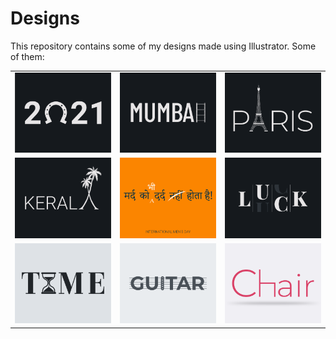 # Designs
This repository contains some of my designs made using Illustrator.
Some of them:
<table>
    <tr>
      <td><img src="2021-01/png/01.01.2021.png"></td>
      <td><img src="2020-12/png/27.12.2020.png"></td>
      <td><img src="2020-12/png/18.12.2020.png"></td>
    </tr>
    <tr>
      <td><img src="2020-12/png/25.12.2020.png"></td>
      <td><img src="2020-11/png/19.11.2020.png"></td>
      <td><img src="2020-12/png/06.12.2020.png"></td>
    </tr>
    <tr>
      <td><img src="2020-11/png/16.11.2020.png"></td>
      <td><img src="2020-12/png/02.12.2020.png"></td>
      <td><img src="2020-11/png/17.11.2020.png"></td>
    </tr>
</table>
